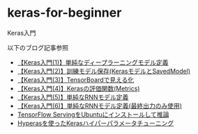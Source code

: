 # keras-for-beginner
Keras入門

以下のブログ記事参照

- [【Keras入門(1)】単純なディープラーニングモデル定義](https://qiita.com/FukuharaYohei/items/579cc0184885b4ba75df)
- [【Keras入門(2)】訓練モデル保存(KerasモデルとSavedModel)](https://qiita.com/FukuharaYohei/items/ac6333391b8abda94bdc)
- [【Keras入門(3)】TensorBoardで見える化](https://qiita.com/FukuharaYohei/items/fe73cdb63ee82a7ea318)
- [【Keras入門(4)】Kerasの評価関数(Metrics)](https://qiita.com/FukuharaYohei/items/f7df70b984a4c7a53d58)
- [【Keras入門(5)】単純なRNNモデル定義](https://qiita.com/FukuharaYohei/items/25de4a0faf634ad34efc)
- [【Keras入門(6)】単純なRNNモデル定義(最終出力のみ使用)](https://qiita.com/FukuharaYohei/items/39f865bb53cdd5052179)
- [TensorFlow ServingをUbuntuにインストールして推論](https://qiita.com/FukuharaYohei/items/13ea650c6f370111b0ba)
- [Hyperasを使ったKerasハイパーパラメータチューニング](https://qiita.com/FukuharaYohei/items/c8cc9d80452350b449eb)
